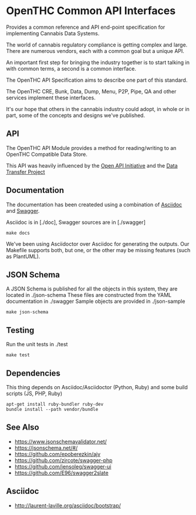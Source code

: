 # OpenTHC Common API Interfaces

Provides a common reference and API end-point specification for implementing Cannabis Data Systems.

The world of cannabis regulatory compliance is getting complex and large.
There are numerous vendors, each with a common goal but a unique API.

An important first step for bringing the industry together is to start talking in with common terms, a second is a common interface.

The OpenTHC API Specification aims to describe one part of this standard.

The OpenTHC CRE, Bunk, Data, Dump, Menu, P2P, Pipe, QA and other services implement these interfaces.

It's our hope that others in the cannabis industry could adopt, in whole or in part, some of the concepts and designs we've published.


## API

The OpenTHC API Module provides a method for reading/writing to an OpenTHC Compatible Data Store.

This API was heavily influenced by the [Open API Initiative](https://openapis.org/)
and the [Data Transfer Project](https://opensource.googleblog.com/2018/07/introducing-data-transfer-project.html)


## Documentation

The documentation has been createded using a combination of [Asciidoc](http://asciidoc.org) and [Swagger](https://swagger.io).

Asciidoc is in [./doc], Swagger sources are in [./swagger]

	make docs

We've been using Asciidoctor over Asciidoc for generating the outputs.
Our Makefile supports both, but one, or the other may be missing features (such as PlantUML).


## JSON Schema

A JSON Schema is published for all the objects in this system, they are located in ./json-schema
These files are constructed from the YAML documentation in ./swagger
Sample objects are provided in ./json-sample

	make json-schema


## Testing

Run the unit tests in ./test

	make test


## Dependencies

This thing depends on Asciidoc/Asciidoctor (Python, Ruby) and some build scripts (JS, PHP, Ruby)

	apt-get install ruby-bundler ruby-dev
	bundle install --path vendor/bundle


## See Also

 * https://www.jsonschemavalidator.net/
 * https://jsonschema.net/#/
 * https://github.com/epoberezkin/ajv
 * https://github.com/zircote/swagger-php
 * https://github.com/jensoleg/swagger-ui
 * https://github.com/E96/swagger2slate


## Asciidoc

 * http://laurent-laville.org/asciidoc/bootstrap/
 